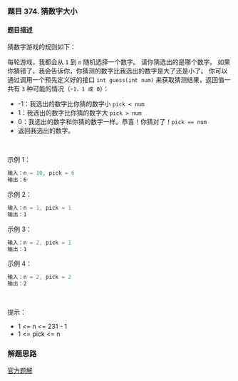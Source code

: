 ### 题目 374. 猜数字大小
#### 题目描述
猜数字游戏的规则如下：

每轮游戏，我都会从 `1` 到 `n` 随机选择一个数字。 请你猜选出的是哪个数字。
如果你猜错了，我会告诉你，你猜测的数字比我选出的数字是大了还是小了。
你可以通过调用一个预先定义好的接口 `int guess(int num)` 来获取猜测结果，返回值一共有 `3` 种可能的情况（-`1，1 或 0`）：

- -1：我选出的数字比你猜的数字小 `pick < num`
- 1：我选出的数字比你猜的数字大 `pick > num`
- 0：我选出的数字和你猜的数字一样。恭喜！你猜对了！`pick == num`
- 返回我选出的数字。

 

示例 1：

```js
输入：n = 10, pick = 6
输出：6
```
示例 2：

```js
输入：n = 1, pick = 1
输出：1
```
示例 3：
```js
输入：n = 2, pick = 1
输出：1
```
示例 4：

```js
输入：n = 2, pick = 2
输出：2
```
 

提示：

- 1 <= n <= 231 - 1
- 1 <= pick <= n

### 解题思路
[官方题解](https://leetcode-cn.com/problems/guess-number-higher-or-lower/solution/cai-shu-zi-da-xiao-by-leetcode-solution-qdzu/)